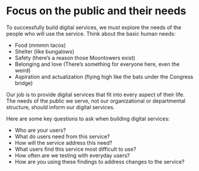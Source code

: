 # Focus on the public and their needs



To successfully build digital services, we must explore the needs of the people who will use the service. Think about the basic human needs:

* Food \(mmmm tacos\)
* Shelter \(like bungalows\)
* Safety \(there’s a reason those Moontowers exist\)
* Belonging and love \(There’s something for everyone here, even the weird\)
* Aspiration and actualization \(flying high like the bats under the Congress bridge\)

Our job is to provide digital services that fit into every aspect of their life. The needs of the public we serve, not our organizational or departmental structure, should inform our digital services.

Here are some key questions to ask when building digital services:

* Who are your users?
* What do users need from this service?
* How will the service address this need?
* What users find this service most difficult to use?
* How often are we testing with everyday users?
* How are you using these findings to address changes to the service?

